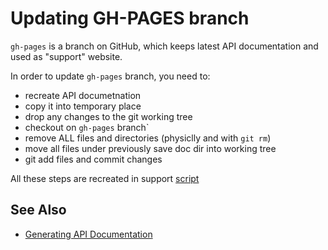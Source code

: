 Updating GH-PAGES branch
========================

`gh-pages` is a branch on GitHub, which keeps latest API documentation and used
as "support" website.

In order to update `gh-pages` branch, you need to:

- recreate API documetnation
- copy it into temporary place
- drop any changes to the git working tree
- checkout on `gh-pages` branch`
- remove ALL files and directories (physiclly and with `git rm`)
- move all files under previously save doc dir into working tree
- git add files and commit changes

All these steps are recreated in support [script](scripts/update-gh-pages.sh)

See Also
--------

- [Generating API Documentation](documenting.md)
